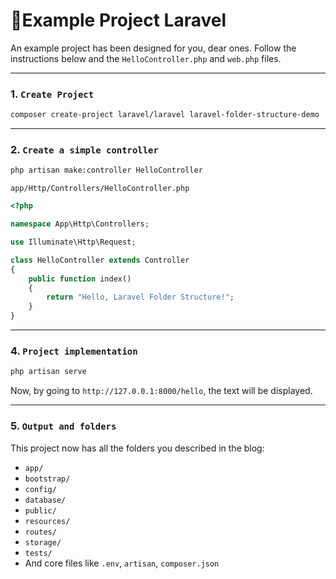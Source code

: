 # 📂Example Project Laravel

An example project has been designed for you, dear ones. Follow the instructions below and the `HelloController.php` and `web.php` files.

---

### 1. `Create Project`

```bash
composer create-project laravel/laravel laravel-folder-structure-demo
```
---
### 2. `Create a simple controller`

```bash
php artisan make:controller HelloController
```

`app/Http/Controllers/HelloController.php`
```php
<?php

namespace App\Http\Controllers;

use Illuminate\Http\Request;

class HelloController extends Controller
{
    public function index()
    {
        return "Hello, Laravel Folder Structure!";
    }
}
```
---
### 4. `Project implementation`
```bash
php artisan serve
```
Now, by going to `http://127.0.0.1:8000/hello`, the text will be displayed.

---
### 5. `Output and folders`
This project now has all the folders you described in the blog:
- `app/`
- `bootstrap/`
- `config/`
- `database/`
- `public/`
- `resources/`
- `routes/`
- `storage/`
- `tests/`
- And core files like `.env`, `artisan`, `composer.json`

